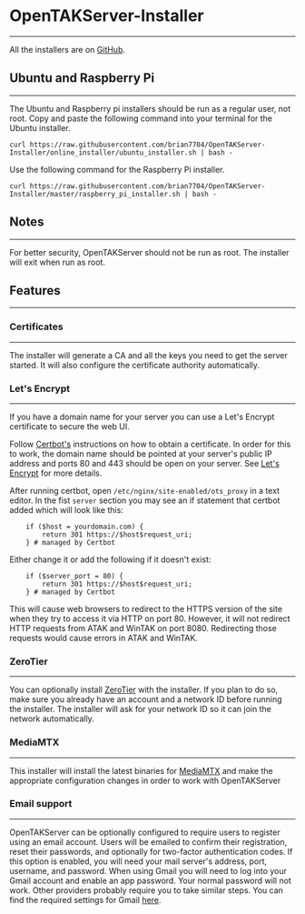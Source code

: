 # OpenTAKServer-Installer

***

All the installers are on [GitHub](https://github.com/brian7704/OpenTAKServer-Installer).

## Ubuntu and Raspberry Pi

***

The Ubuntu and Raspberry pi installers should be run as a regular user, not root. Copy and paste the following command into your terminal for the Ubuntu installer.

`curl https://raw.githubusercontent.com/brian7704/OpenTAKServer-Installer/online_installer/ubuntu_installer.sh | bash -`

Use the following command for the Raspberry Pi installer.

`curl https://raw.githubusercontent.com/brian7704/OpenTAKServer-Installer/master/raspberry_pi_installer.sh | bash -`

## Notes

***

For better security, OpenTAKServer should not be run as root. The installer will exit when run as root.

## Features

***

### Certificates

***

The installer will generate a CA and all the keys you need to get the server started. It will also configure the
certificate authority automatically.

### Let's Encrypt

***

If you have a domain name for your server you can use a Let's Encrypt certificate to secure the web UI.

Follow [Certbot's](https://certbot.eff.org/instructions?ws=nginx&os=ubuntufocal) instructions on how to obtain a certificate. 
In order for this to work, the domain name should be pointed at your server's public IP address and 
ports 80 and 443 should be open on your server. See
[Let's Encrypt](https://letsencrypt.org/getting-started/) for more details.

After running certbot, open `/etc/nginx/site-enabled/ots_proxy` in a text editor. In the fist `server` section you may
see an if statement that certbot added which will look like this:

```
    if ($host = yourdomain.com) {
        return 301 https://$host$request_uri;
    } # managed by Certbot
```

Either change it or add the following if it doesn't exist:

```
    if ($server_port = 80) {
        return 301 https://$host$request_uri;
    } # managed by Certbot
```

This will cause web browsers to redirect to the HTTPS version of the site when they try to access it via HTTP on port 80.
However, it will not redirect HTTP requests from ATAK and WinTAK on port 8080. Redirecting those requests would cause
errors in ATAK and WinTAK.

### ZeroTier

***

You can optionally install [ZeroTier](https://www.zerotier.com/) with the installer. If you plan to do so, make sure 
you already have an account and a network ID before running the installer. The installer will ask for your network ID 
so it can join the network automatically.

### MediaMTX

***

This installer will install the latest binaries for [MediaMTX](https://github.com/bluenviron/mediamtx) and make the 
appropriate configuration changes in order to work with OpenTAKServer

### Email support

***

OpenTAKServer can be optionally configured to require users to register using an email account. Users will be emailed to
confirm their registration, reset their passwords, and optionally for two-factor authentication codes. If this option is
enabled, you will need your mail server's address, port, username, and password. When using Gmail you will need to
log into your Gmail account and enable an app password. Your normal password will not work. Other providers probably
require you to take similar steps. You can find the required settings for Gmail [here](https://docs.opentakserver.io/#email/#gmail).
